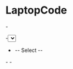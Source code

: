 # LaptopCode

-<script src="https://code.jquery.com/jquery-3.6.0.min.js"></script>


-<select id="myDropdown">
- <option value="">-- Select --</option>
-</select>
-<script>
- $(document).ready(function () {
 -   $.ajax({
  -    type: "POST",
   -   url: "Default.aspx/GetMessage",
    -  data: '{}',
     - contentType: "application/json; charset=utf-8",
      -dataType: "json",
      -success: function (response) {
      -  var items = response.d;
      -  var $dropdown = $('#myDropdown');
      -  $.each(items, function (i, item) {
      -    $dropdown.append($('<option>', {
      -      value: item.Id,
      -      text: item.Name
      -    }));
      -  });
      -},
     - error: function (xhr) {
     -   if (xhr.status === 401) {
     -     alert("Unauthorized. Please log in.");
     -     window.location.href = "/Login.aspx";
     -   } else {
     -     alert("Error: " + xhr.statusText);
    -    }
    -  }
    -});
  -});
</script>
